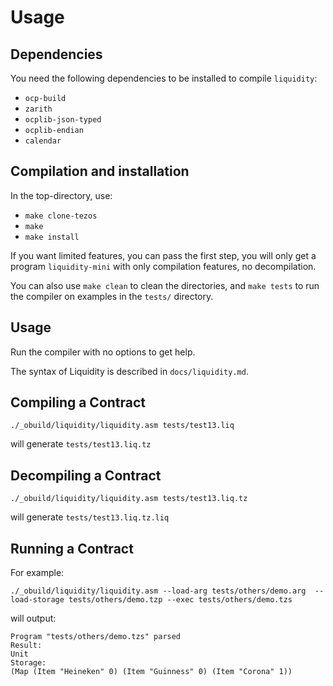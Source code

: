 Usage
=====

Dependencies
------------

You need the following dependencies to be installed to compile `liquidity`:
* `ocp-build`
* `zarith`
* `ocplib-json-typed`
* `ocplib-endian`
* `calendar`

Compilation and installation
----------------------------

In the top-directory, use:
* `make clone-tezos`
* `make`
* `make install`

If you want limited features, you can pass the first step, you will
only get a program `liquidity-mini` with only compilation features,
no decompilation.

You can also use `make clean` to clean the directories,
and `make tests` to run the compiler on examples in the
`tests/` directory.

Usage
-----

Run the compiler with no options to get help.

The syntax of Liquidity is described in `docs/liquidity.md`.

Compiling a Contract
--------------------

```
./_obuild/liquidity/liquidity.asm tests/test13.liq
```

will generate `tests/test13.liq.tz`

Decompiling a Contract
----------------------

```
./_obuild/liquidity/liquidity.asm tests/test13.liq.tz
```

will generate `tests/test13.liq.tz.liq`


Running a Contract
------------------

For example:
```
./_obuild/liquidity/liquidity.asm --load-arg tests/others/demo.arg  --load-storage tests/others/demo.tzp --exec tests/others/demo.tzs
```

will output:
```
Program "tests/others/demo.tzs" parsed
Result:
Unit
Storage:
(Map (Item "Heineken" 0) (Item "Guinness" 0) (Item "Corona" 1))
```
